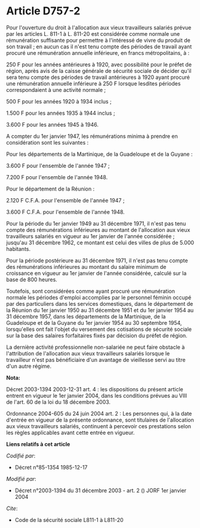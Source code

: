 # Article D757-2

Pour l'ouverture du droit à l'allocation aux vieux travailleurs salariés prévue par les articles L. 811-1 à L. 811-20 est
considérée comme normale une rémunération suffisante pour permettre à l'intéressé de vivre du produit de son travail ; en
aucun cas il n'est tenu compte des périodes de travail ayant procuré une rémunération annuelle inférieure, en francs
métropolitains, à :

250 F pour les années antérieures à 1920, avec possibilité pour le préfet de région, après avis de la caisse générale de
sécurité sociale de décider qu'il sera tenu compte des périodes de travail antérieures à 1920 ayant procuré une rémunération
annuelle inférieure à 250 F lorsque lesdites périodes correspondaient à une activité normale ;

500 F pour les années 1920 à 1934 inclus ;

1.500 F pour les années 1935 à 1944 inclus ;

3.600 F pour les années 1945 à 1946.

A compter du 1er janvier 1947, les rémunérations minima à prendre en considération sont les suivantes :

Pour les départements de la Martinique, de la Guadeloupe et de la Guyane :

3.600 F pour l'ensemble de l'année 1947 ;

7.200 F pour l'ensemble de l'année 1948.

Pour le département de la Réunion :

2.120 F C.F.A. pour l'ensemble de l'année 1947 ;

3.600 F C.F.A. pour l'ensemble de l'année 1948.

Pour la période du 1er janvier 1949 au 31 décembre 1971, il n'est pas tenu compte des rémunérations inférieures au montant de
l'allocation aux vieux travailleurs salariés en vigueur au 1er janvier de l'année considérée ; jusqu'au 31 décembre 1962, ce
montant est celui des villes de plus de 5.000 habitants.

Pour la période postérieure au 31 décembre 1971, il n'est pas tenu compte des rémunérations inférieures au montant du salaire
minimum de croissance en vigueur au 1er janvier de l'année considérée, calculé sur la base de 800 heures.

Toutefois, sont considérées comme ayant procuré une rémunération normale les périodes d'emploi accomplies par le personnel
féminin occupé par des particuliers dans les services domestiques, dans le département de la Réunion du 1er janvier 1950 au
31 décembre 1951 et du 1er janvier 1954 au 31 décembre 1957, dans les départements de la Martinique, de la Guadeloupe et de
la Guyane du 1er janvier 1954 au 30 septembre 1954, lorsqu'elles ont fait l'objet du versement des cotisations de sécurité
sociale sur la base des salaires forfaitaires fixés par décision du préfet de région.

La dernière activité professionnelle non-salariée ne peut faire obstacle à l'attribution de l'allocation aux vieux
travailleurs salariés lorsque le travailleur n'est pas bénéficiaire d'un avantage de vieillesse servi au titre d'un autre
régime.

**Nota:**

Décret 2003-1394 2003-12-31 art. 4 : les dispositions du présent article entrent en vigueur le 1er janvier 2004, dans les
conditions prévues au VIII de l'art. 60 de la loi du 18 décembre 2003.

Ordonnance 2004-605 du 24 juin 2004 art. 2 : Les personnes qui, à la date d'entrée en vigueur de la présente ordonnance, sont
titulaires de l'allocation aux vieux travailleurs salariés, continuent à percevoir ces prestations selon les règles
applicables avant cette entrée en vigueur.

**Liens relatifs à cet article**

_Codifié par_:

  - Décret n°85-1354 1985-12-17

_Modifié par_:

  - Décret n°2003-1394 du 31 décembre 2003 - art. 2 () JORF 1er janvier 2004

_Cite_:

  - Code de la sécurité sociale L811-1 à L811-20
